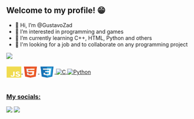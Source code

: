 ## Welcome to my profile! 😁

- 👋 Hi, I’m @GustavoZad
- 👀 I’m interested in programming and games
- 🌱 I’m currently learning C++, HTML, Python and others
- 💞️ I'm looking for a job and to collaborate on any programming project


 <div>
   <a href="https://github.com/GustavoZad">
   <img height="180em" src="https://github-readme-stats.vercel.app/api?username=GustavoZad&show_icons=true&theme=tokyonight&include_all_commits=true&count_private=true"/>

</div>
    
<div style="display: inline_block"><br>
  <img align="center" alt="Js" height="30" width="40" src="https://raw.githubusercontent.com/devicons/devicon/master/icons/javascript/javascript-plain.svg">
  <img align="center" alt="HTML" height="30" width="40" src="https://raw.githubusercontent.com/devicons/devicon/master/icons/html5/html5-original.svg">
  <img align="center" alt="CSS" height="30" width="40" src="https://raw.githubusercontent.com/devicons/devicon/master/icons/css3/css3-original.svg">
  <img align="center" alt="C" height="30" width="40" src="https://cdn.jsdelivr.net/gh/devicons/devicon/icons/c/c-original.svg"/>
  <img align="center" alt="Python" height="30" width="40" src="https://cdn.jsdelivr.net/gh/devicons/devicon/icons/python/python-original.svg"/>
          
          

</div>
 
<br>
 
### My socials:
 
<div> 
  <a href="https://instagram.com/zadjooj" target="_blank"><img src="https://img.shields.io/badge/-Instagram-%23E4405F?style=for-the-badge&logo=instagram&logoColor=white" target="_blank"></a>
  <a href="https://www.linkedin.com/in/gustavo-zad/" target="_blank"><img src="https://img.shields.io/badge/-LinkedIn-%230077B5?style=for-the-badge&logo=linkedin&logoColor=white" target="_blank"></a>
</div>
